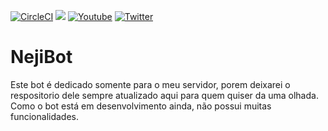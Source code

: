 
[![CircleCI](https://circleci.com/gh/daviddev16/NejiBot/tree/master.svg?style=shield&circle-token=6c7de018ddb3be4f68a066d40c6d5d465b8d8fea)](https://circleci.com/gh/daviddev16/NejiBot/tree/master)
[![](https://img.shields.io/static/v1?label=Bot&message=Java%20Discord%20API&color=violet)](https://github.com/DV8FromTheWorld/JDA)
[![Youtube](https://img.shields.io/static/v1?label=Neji%20Programador&message=youtube&color=red)](https://www.youtube.com/channel/UCfNu2eS5Wt8vYx8YiWKoMcQ)
[![Twitter](https://img.shields.io/static/v1?label=@daviid&message=Twitter&color=blue)](https://twitter.com/_daviid0)


# NejiBot
Este bot é dedicado somente para o meu servidor, porem deixarei o respositorio dele sempre atualizado aqui para quem quiser da uma olhada.
Como o bot está em desenvolvimento ainda, não possui muitas funcionalidades.
